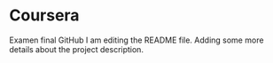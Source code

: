 # Coursera
Examen final GitHub
I am editing the README file. Adding some more details about the project description.

